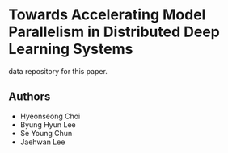 # Towards Accelerating Model Parallelism in Distributed Deep Learning Systems

data repository for this paper.


## Authors

- Hyeonseong Choi
- Byung Hyun Lee
- Se Young Chun
- Jaehwan Lee
